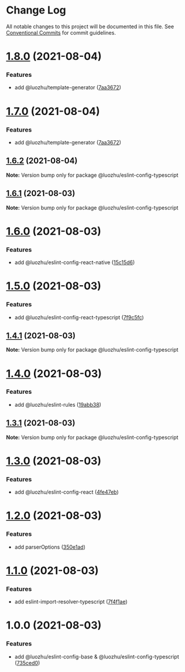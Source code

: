 # Change Log

All notable changes to this project will be documented in this file.
See [Conventional Commits](https://conventionalcommits.org) for commit guidelines.

# [1.8.0](https://github.com/youngjuning/luozhu/compare/@luozhu/eslint-config-typescript@1.6.2...@luozhu/eslint-config-typescript@1.8.0) (2021-08-04)

### Features

- add @luozhu/template-generator ([7aa3672](https://github.com/youngjuning/luozhu/commit/7aa3672da4928455ddf5ba768ec562cdff4cef10))

# [1.7.0](https://github.com/youngjuning/luozhu/compare/@luozhu/eslint-config-typescript@1.6.2...@luozhu/eslint-config-typescript@1.7.0) (2021-08-04)

### Features

- add @luozhu/template-generator ([7aa3672](https://github.com/youngjuning/luozhu/commit/7aa3672da4928455ddf5ba768ec562cdff4cef10))

## [1.6.2](https://github.com/youngjuning/luozhu/compare/@luozhu/eslint-config-typescript@1.6.1...@luozhu/eslint-config-typescript@1.6.2) (2021-08-04)

**Note:** Version bump only for package @luozhu/eslint-config-typescript

## [1.6.1](https://github.com/youngjuning/luozhu/compare/@luozhu/eslint-config-typescript@1.6.0...@luozhu/eslint-config-typescript@1.6.1) (2021-08-03)

**Note:** Version bump only for package @luozhu/eslint-config-typescript

# [1.6.0](https://github.com/youngjuning/luozhu/compare/@luozhu/eslint-config-typescript@1.5.0...@luozhu/eslint-config-typescript@1.6.0) (2021-08-03)

### Features

- add @luozhu/eslint-config-react-native ([15c15d6](https://github.com/youngjuning/luozhu/commit/15c15d6181f1b41c420ef0bce4e151e57fd2b5b2))

# [1.5.0](https://github.com/youngjuning/luozhu/compare/@luozhu/eslint-config-typescript@1.4.1...@luozhu/eslint-config-typescript@1.5.0) (2021-08-03)

### Features

- add @luozhu/eslint-config-react-typescript ([7f9c5fc](https://github.com/youngjuning/luozhu/commit/7f9c5fc203800d8a80078f5c73e0a4c4ed3b1c03))

## [1.4.1](https://github.com/youngjuning/luozhu/compare/@luozhu/eslint-config-typescript@1.4.0...@luozhu/eslint-config-typescript@1.4.1) (2021-08-03)

**Note:** Version bump only for package @luozhu/eslint-config-typescript

# [1.4.0](https://github.com/youngjuning/luozhu/compare/@luozhu/eslint-config-typescript@1.3.1...@luozhu/eslint-config-typescript@1.4.0) (2021-08-03)

### Features

- add @luozhu/eslint-rules ([19abb38](https://github.com/youngjuning/luozhu/commit/19abb3834608c5f7b597517d50f488dd72554e5d))

## [1.3.1](https://github.com/youngjuning/luozhu/compare/@luozhu/eslint-config-typescript@1.3.0...@luozhu/eslint-config-typescript@1.3.1) (2021-08-03)

**Note:** Version bump only for package @luozhu/eslint-config-typescript

# [1.3.0](https://github.com/youngjuning/luozhu/compare/@luozhu/eslint-config-typescript@1.2.0...@luozhu/eslint-config-typescript@1.3.0) (2021-08-03)

### Features

- add @luozhu/eslint-config-react ([4fe47eb](https://github.com/youngjuning/luozhu/commit/4fe47ebd44f4501eed7204b673252a87f72d86fc))

# [1.2.0](https://github.com/youngjuning/luozhu/compare/@luozhu/eslint-config-typescript@1.1.0...@luozhu/eslint-config-typescript@1.2.0) (2021-08-03)

### Features

- add parserOptions ([350e1ad](https://github.com/youngjuning/luozhu/commit/350e1ad81810a6eccee520320cf8f6cfd328f9e9))

# [1.1.0](https://github.com/youngjuning/luozhu/compare/@luozhu/eslint-config-typescript@1.0.0...@luozhu/eslint-config-typescript@1.1.0) (2021-08-03)

### Features

- add eslint-import-resolver-typescript ([7f4f1ae](https://github.com/youngjuning/luozhu/commit/7f4f1ae3e206312b6179a83bec18267dca983961))

# 1.0.0 (2021-08-03)

### Features

- add @luozhu/eslint-config-base & @luozhu/eslint-config-typescript ([735ced0](https://github.com/youngjuning/luozhu/commit/735ced0962d3148df9b9d87fd4919a1039074a90))
